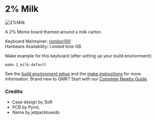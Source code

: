 # 2% Milk

![2%Milk](https://i.imgur.com/Ud96uXn.png)

A 2% Meme board themed around a milk carton

Keyboard Maintainer: [rionlion100](https://github.com/rionlion100)  
Hardware Availability: Limited time GB

Make example for this keyboard (after setting up your build environment):

    make 2_milk:default

See the [build environment setup](https://docs.qmk.fm/#/getting_started_build_tools) and the [make instructions](https://docs.qmk.fm/#/getting_started_make_guide) for more information. Brand new to QMK? Start with our [Complete Newbs Guide](https://docs.qmk.fm/#/newbs).
### Credits
+ Case design by Soft
+ PCB by PyroL
+ Name by jetpacktuxedo
